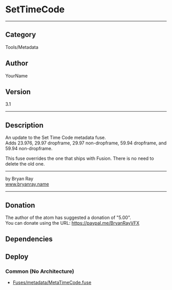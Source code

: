 # SetTimeCode
___

## Category
Tools/Metadata

## Author
YourName

## Version
3.1

___

## Description
<p>An update to the Set Time Code metadata fuse. <br>Adds 23.976, 29.97 dropframe, 29.97 non-dropframe, 59.94 dropframe, and 59.94 non-dropframe.</p>
<p>This fuse overrides the one that ships with Fusion. There is no need to delete the old one. </p>
<hr>
<p>by Bryan Ray<br>
<a href=http://www.bryanray.name>www.bryanray.name</a></p>

___

## Donation
The author of the atom has suggested a donation of "5.00".  
You can donate using the URL: <a href="https://paypal.me/BryanRayVFX">https://paypal.me/BryanRayVFX</a>
## Dependencies

## Deploy

### Common (No Architecture)

<ul>
<li><a href="https://gitlab.com/WeSuckLess/Reactor/-/blob/master/Atoms/com.BryanRay.SetTimeCode/Fuses/metadata/MetaTimeCode.fuse?ref_type=heads">Fuses/metadata/MetaTimeCode.fuse</a></li>
</ul>
